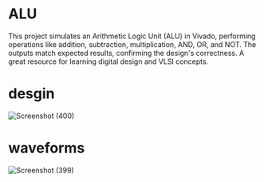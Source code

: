 # ALU
This project simulates an Arithmetic Logic Unit (ALU) in Vivado, performing operations like addition, subtraction, multiplication, AND, OR, and NOT. The outputs match expected results, confirming the design's correctness. A great resource for learning digital design and VLSI concepts.

# desgin
![Screenshot (400)](https://github.com/user-attachments/assets/38cc1a6f-4133-499a-8d1a-e9ca2cfa54fb)

# waveforms
![Screenshot (399)](https://github.com/user-attachments/assets/a089e379-cc20-42ee-a736-b70bcf3ee0c2)
